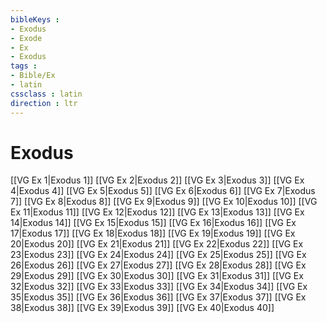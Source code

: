 ```yaml
---
bibleKeys : 
- Exodus
- Exode
- Ex
- Exodus
tags : 
- Bible/Ex
- latin
cssclass : latin
direction : ltr
---
```


# Exodus

[[VG Ex 1|Exodus 1]]
[[VG Ex 2|Exodus 2]]
[[VG Ex 3|Exodus 3]]
[[VG Ex 4|Exodus 4]]
[[VG Ex 5|Exodus 5]]
[[VG Ex 6|Exodus 6]]
[[VG Ex 7|Exodus 7]]
[[VG Ex 8|Exodus 8]]
[[VG Ex 9|Exodus 9]]
[[VG Ex 10|Exodus 10]]
[[VG Ex 11|Exodus 11]]
[[VG Ex 12|Exodus 12]]
[[VG Ex 13|Exodus 13]]
[[VG Ex 14|Exodus 14]]
[[VG Ex 15|Exodus 15]]
[[VG Ex 16|Exodus 16]]
[[VG Ex 17|Exodus 17]]
[[VG Ex 18|Exodus 18]]
[[VG Ex 19|Exodus 19]]
[[VG Ex 20|Exodus 20]]
[[VG Ex 21|Exodus 21]]
[[VG Ex 22|Exodus 22]]
[[VG Ex 23|Exodus 23]]
[[VG Ex 24|Exodus 24]]
[[VG Ex 25|Exodus 25]]
[[VG Ex 26|Exodus 26]]
[[VG Ex 27|Exodus 27]]
[[VG Ex 28|Exodus 28]]
[[VG Ex 29|Exodus 29]]
[[VG Ex 30|Exodus 30]]
[[VG Ex 31|Exodus 31]]
[[VG Ex 32|Exodus 32]]
[[VG Ex 33|Exodus 33]]
[[VG Ex 34|Exodus 34]]
[[VG Ex 35|Exodus 35]]
[[VG Ex 36|Exodus 36]]
[[VG Ex 37|Exodus 37]]
[[VG Ex 38|Exodus 38]]
[[VG Ex 39|Exodus 39]]
[[VG Ex 40|Exodus 40]]
